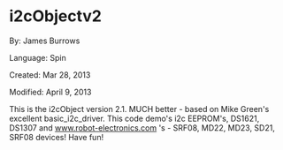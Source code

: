 # i2cObjectv2

By: James Burrows

Language: Spin

Created: Mar 28, 2013

Modified: April 9, 2013

This is the i2cObject version 2.1. MUCH better - based on Mike Green's excellent basic\_i2c\_driver. This code demo's i2c EEPROM's, DS1621, DS1307 and www.robot-electronics.com 's - SRF08, MD22, MD23, SD21, SRF08 devices! Have fun!
